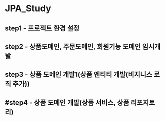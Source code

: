 # JPA_Study

## step1 - 프로젝트 환경 설정

## step2 - 상품도메인, 주문도메인, 회원기능 도메인 임시개발

## step3 - 상품 도메인 개발1(상품 엔티티 개발(비지니스 로직 추가))

## #step4 - 상품 도메인 개발(상품 서비스, 상품 리포지토리)